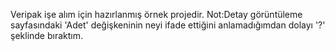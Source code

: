 Veripak işe alım için hazırlanmış örnek projedir.
Not:Detay görüntüleme sayfasındaki 'Adet' değişkeninin neyi ifade ettiğini anlamadığımdan dolayı '?' şeklinde bıraktım.